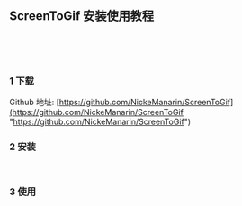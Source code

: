 ## ScreenToGif 安装使用教程  

​    

​    

### 1 下载  

Github 地址: [https://github.com/NickeManarin/ScreenToGif](https://github.com/NickeManarin/ScreenToGif "https://github.com/NickeManarin/ScreenToGif")  
    

### 2 安装    

​    

### 3 使用  



